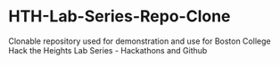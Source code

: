 # HTH-Lab-Series-Repo-Clone
Clonable repository used for demonstration and use for Boston College Hack the Heights Lab Series - Hackathons and Github
